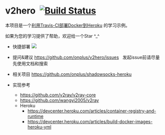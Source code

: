 # v2hero  [![Build Status](https://travis-ci.org/onplus/v2hero.svg?branch=core-3.1)](https://travis-ci.org/onplus/v2hero)
本项目是一个[利用Travis-CI部署Docker到Heroku](https://github.com/onplus/v2hero/tree/core-3.8) 的学习示例。

如果为您的学习提供了帮助，欢迎给一个Star ^_^

* 快捷部署
   [![](https://www.herokucdn.com/deploy/button.png)](https://heroku.com/deploy?template=https://github.com/anonprimes/v2hero/tree/core-latest)
 
* 提问&建议
   https://github.com/onplus/v2hero/issues
   发起issue前请尽量先使用文档和搜索

* 相关项目
   https://github.com/onplus/shadowsocks-heroku

* 实现参考 
   - https://github.com/v2ray/v2ray-core
   - https://github.com/wangyi2005/v2ray
   - Heroku 
      - https://devcenter.heroku.com/articles/container-registry-and-runtime
      - https://devcenter.heroku.com/articles/build-docker-images-heroku-yml
